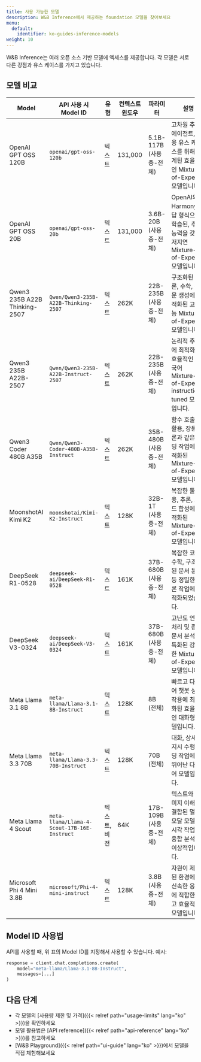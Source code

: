 ```yaml
---
title: 사용 가능한 모델
description: W&B Inference에서 제공하는 foundation 모델을 찾아보세요
menu:
  default:
    identifier: ko-guides-inference-models
weight: 10
---
```


W&B Inference는 여러 오픈 소스 기반 모델에 엑세스를 제공합니다. 각 모델은 서로 다른 강점과 유스 케이스를 가지고 있습니다.

## 모델 비교

| Model | API 사용 시 Model ID | 유형 | 컨텍스트 윈도우 | 파라미터 | 설명 |
|-------|--------------------------|------|----------------|------------|-------------|
| OpenAI GPT OSS 120B	| `openai/gpt-oss-120b` | 텍스트 | 131,000 | 5.1B-117B (사용중-전체) | 고차원 추론, 에이전트, 범용 유스 케이스를 위해 설계된 효율적인 Mixture-of-Experts 모델입니다. |
| OpenAI GPT OSS 20B | `openai/gpt-oss-20b` | 텍스트 | 131,000 | 3.6B-20B (사용중-전체) | OpenAI의 Harmony 응답 형식으로 학습된, 추론 능력을 갖춘 저지연 Mixture-of-Experts 모델입니다. |
| Qwen3 235B A22B Thinking-2507 | `Qwen/Qwen3-235B-A22B-Thinking-2507` | 텍스트 | 262K | 22B-235B (사용중-전체) | 구조화된 추론, 수학, 장문 생성에 최적화된 고성능 Mixture-of-Experts 모델입니다. |
| Qwen3 235B A22B-2507 | `Qwen/Qwen3-235B-A22B-Instruct-2507` | 텍스트 | 262K | 22B-235B (사용중-전체) | 논리적 추론에 최적화된 효율적인 다국어 Mixture-of-Experts, instruction-tuned 모델입니다. |
| Qwen3 Coder 480B A35B | `Qwen/Qwen3-Coder-480B-A35B-Instruct` | 텍스트 | 262K | 35B-480B (사용중-전체) | 함수 호출, 툴 활용, 장문 추론과 같은 코딩 작업에 최적화된 Mixture-of-Experts 모델입니다. |
| MoonshotAI Kimi K2 | `moonshotai/Kimi-K2-Instruct` | 텍스트 | 128K | 32B-1T (사용중-전체) | 복잡한 툴 활용, 추론, 코드 합성에 최적화된 Mixture-of-Experts 모델입니다. |
| DeepSeek R1-0528 | `deepseek-ai/DeepSeek-R1-0528` | 텍스트 | 161K | 37B-680B (사용중-전체) | 복잡한 코딩, 수학, 구조화된 문서 분석 등 정밀한 추론 작업에 최적화되었습니다. |
| DeepSeek V3-0324 | `deepseek-ai/DeepSeek-V3-0324` | 텍스트 | 161K | 37B-680B (사용중-전체) | 고난도 언어 처리 및 종합 문서 분석에 특화된 강력한 Mixture-of-Experts 모델입니다. |
| Meta Llama 3.1 8B | `meta-llama/Llama-3.1-8B-Instruct` | 텍스트 | 128K | 8B (전체) | 빠르고 다국어 챗봇 상호작용에 최적화된 효율적인 대화형 모델입니다. |
| Meta Llama 3.3 70B | `meta-llama/Llama-3.3-70B-Instruct` | 텍스트 | 128K | 70B (전체) | 대화, 상세한 지시 수행, 코딩 작업에서 뛰어난 다국어 모델입니다. |
| Meta Llama 4 Scout | `meta-llama/Llama-4-Scout-17B-16E-Instruct` | 텍스트, 비전 | 64K | 17B-109B (사용중-전체) | 텍스트와 이미지 이해가 결합된 멀티모달 모델로, 시각 작업과 융합 분석에 이상적입니다. |
| Microsoft Phi 4 Mini 3.8B | `microsoft/Phi-4-mini-instruct` | 텍스트 | 128K | 3.8B (사용중-전체) | 자원이 제한된 환경에서 신속한 응답에 적합한 작고 효율적인 모델입니다. |

## Model ID 사용법

API를 사용할 때, 위 표의 Model ID를 지정해서 사용할 수 있습니다. 예시:

```python
response = client.chat.completions.create(
    model="meta-llama/Llama-3.1-8B-Instruct",
    messages=[...]
)
```

## 다음 단계

- 각 모델의 [사용량 제한 및 가격]({{< relref path="usage-limits" lang="ko" >}})을 확인하세요
- 모델 활용법은 [API reference]({{< relref path="api-reference" lang="ko" >}})를 참고하세요
- [W&B Playground]({{< relref path="ui-guide" lang="ko" >}})에서 모델을 직접 체험해보세요